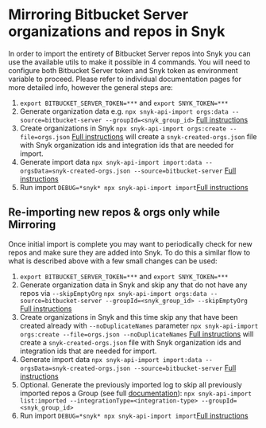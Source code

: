 # Mirroring Bitbucket Server organizations and repos in Snyk
In order to import the entirety of Bitbucket Server repos into Snyk you can use the available utils to make it possible in 4 commands.
You will need to configure both Bitbucket Server token and Snyk token as environment variable to proceed.
Please refer to individual documentation pages for more detailed info, however the general steps are:

1. `export BITBUCKET_SERVER_TOKEN=***` and `export SNYK_TOKEN=***`
2. Generate organization data e.g. `npx snyk-api-import orgs:data --source=bitbucket-server --groupId=<snyk_group_id>` [Full instructions](./orgs.md)
3. Create organizations in Snyk `npx snyk-api-import orgs:create --file=orgs.json` [Full instructions](./orgs.md) will create a `snyk-created-orgs.json` file with Snyk organization ids and integration ids that are needed for import.
4. Generate import data `npx snyk-api-import import:data --orgsData=snyk-created-orgs.json --source=bitbucket-server` [Full instructions](./import-data.md)
5. Run import `DEBUG=*snyk* npx snyk-api-import import`[Full instructions](./import.md)

## Re-importing new repos & orgs only while Mirroring
Once initial import is complete you may want to periodically check for new repos and make sure they are added into Snyk. To do this a similar flow to what is described above with a few small changes can be used:
1. `export BITBUCKET_SERVER_TOKEN=***` and `export SNYK_TOKEN=***`
2. Generate organization data in Snyk and skip any that do not have any repos via `--skipEmptyOrg` `npx snyk-api-import orgs:data --source=bitbucket-server --groupId=<snyk_group_id> --skipEmptyOrg` [Full instructions](./orgs.md)
3. Create organizations in Snyk and this time skip any that have been created already with `--noDuplicateNames` parameter `npx snyk-api-import orgs:create --file=orgs.json --noDuplicateNames` [Full instructions](./orgs.md) will create a `snyk-created-orgs.json` file with Snyk organization ids and integration ids that are needed for import.
4. Generate import data `npx snyk-api-import import:data --orgsData=snyk-created-orgs.json --source=bitbucket-server` [Full instructions](./import-data.md)
5. Optional. Generate the previously imported log to skip all previously imported repos a Group (see full [documentation](./import.md#to-skip-all-previously-imported-targets)):
`npx snyk-api-import list:imported --integrationType=<integration-type> --groupId=<snyk_group_id>`
6. Run import `DEBUG=*snyk* npx snyk-api-import import`[Full instructions](./import.md)
